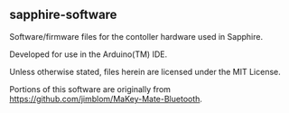 sapphire-software
-----------------

Software/firmware files for the contoller hardware used in Sapphire.

Developed for use in the Arduino(TM) IDE.

Unless otherwise stated, files herein are licensed under the MIT License.

Portions of this software are originally from https://github.com/jimblom/MaKey-Mate-Bluetooth.
